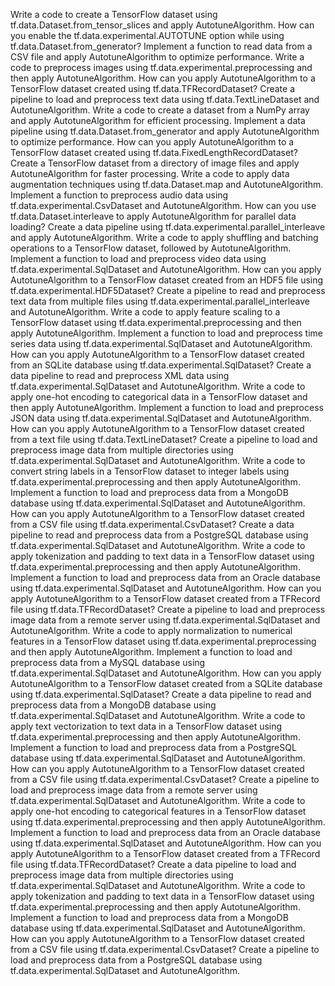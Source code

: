 Write a code to create a TensorFlow dataset using tf.data.Dataset.from_tensor_slices and apply AutotuneAlgorithm.
How can you enable the tf.data.experimental.AUTOTUNE option while using tf.data.Dataset.from_generator?
Implement a function to read data from a CSV file and apply AutotuneAlgorithm to optimize performance.
Write a code to preprocess images using tf.data.experimental.preprocessing and then apply AutotuneAlgorithm.
How can you apply AutotuneAlgorithm to a TensorFlow dataset created using tf.data.TFRecordDataset?
Create a pipeline to load and preprocess text data using tf.data.TextLineDataset and AutotuneAlgorithm.
Write a code to create a dataset from a NumPy array and apply AutotuneAlgorithm for efficient processing.
Implement a data pipeline using tf.data.Dataset.from_generator and apply AutotuneAlgorithm to optimize performance.
How can you apply AutotuneAlgorithm to a TensorFlow dataset created using tf.data.FixedLengthRecordDataset?
Create a TensorFlow dataset from a directory of image files and apply AutotuneAlgorithm for faster processing.
Write a code to apply data augmentation techniques using tf.data.Dataset.map and AutotuneAlgorithm.
Implement a function to preprocess audio data using tf.data.experimental.CsvDataset and AutotuneAlgorithm.
How can you use tf.data.Dataset.interleave to apply AutotuneAlgorithm for parallel data loading?
Create a data pipeline using tf.data.experimental.parallel_interleave and apply AutotuneAlgorithm.
Write a code to apply shuffling and batching operations to a TensorFlow dataset, followed by AutotuneAlgorithm.
Implement a function to load and preprocess video data using tf.data.experimental.SqlDataset and AutotuneAlgorithm.
How can you apply AutotuneAlgorithm to a TensorFlow dataset created from an HDF5 file using tf.data.experimental.HDF5Dataset?
Create a pipeline to read and preprocess text data from multiple files using tf.data.experimental.parallel_interleave and AutotuneAlgorithm.
Write a code to apply feature scaling to a TensorFlow dataset using tf.data.experimental.preprocessing and then apply AutotuneAlgorithm.
Implement a function to load and preprocess time series data using tf.data.experimental.SqlDataset and AutotuneAlgorithm.
How can you apply AutotuneAlgorithm to a TensorFlow dataset created from an SQLite database using tf.data.experimental.SqlDataset?
Create a data pipeline to read and preprocess XML data using tf.data.experimental.SqlDataset and AutotuneAlgorithm.
Write a code to apply one-hot encoding to categorical data in a TensorFlow dataset and then apply AutotuneAlgorithm.
Implement a function to load and preprocess JSON data using tf.data.experimental.SqlDataset and AutotuneAlgorithm.
How can you apply AutotuneAlgorithm to a TensorFlow dataset created from a text file using tf.data.TextLineDataset?
Create a pipeline to load and preprocess image data from multiple directories using tf.data.experimental.SqlDataset and AutotuneAlgorithm.
Write a code to convert string labels in a TensorFlow dataset to integer labels using tf.data.experimental.preprocessing and then apply AutotuneAlgorithm.
Implement a function to load and preprocess data from a MongoDB database using tf.data.experimental.SqlDataset and AutotuneAlgorithm.
How can you apply AutotuneAlgorithm to a TensorFlow dataset created from a CSV file using tf.data.experimental.CsvDataset?
Create a data pipeline to read and preprocess data from a PostgreSQL database using tf.data.experimental.SqlDataset and AutotuneAlgorithm.
Write a code to apply tokenization and padding to text data in a TensorFlow dataset using tf.data.experimental.preprocessing and then apply AutotuneAlgorithm.
Implement a function to load and preprocess data from an Oracle database using tf.data.experimental.SqlDataset and AutotuneAlgorithm.
How can you apply AutotuneAlgorithm to a TensorFlow dataset created from a TFRecord file using tf.data.TFRecordDataset?
Create a pipeline to load and preprocess image data from a remote server using tf.data.experimental.SqlDataset and AutotuneAlgorithm.
Write a code to apply normalization to numerical features in a TensorFlow dataset using tf.data.experimental.preprocessing and then apply AutotuneAlgorithm.
Implement a function to load and preprocess data from a MySQL database using tf.data.experimental.SqlDataset and AutotuneAlgorithm.
How can you apply AutotuneAlgorithm to a TensorFlow dataset created from a SQLite database using tf.data.experimental.SqlDataset?
Create a data pipeline to read and preprocess data from a MongoDB database using tf.data.experimental.SqlDataset and AutotuneAlgorithm.
Write a code to apply text vectorization to text data in a TensorFlow dataset using tf.data.experimental.preprocessing and then apply AutotuneAlgorithm.
Implement a function to load and preprocess data from a PostgreSQL database using tf.data.experimental.SqlDataset and AutotuneAlgorithm.
How can you apply AutotuneAlgorithm to a TensorFlow dataset created from a CSV file using tf.data.experimental.CsvDataset?
Create a pipeline to load and preprocess image data from a remote server using tf.data.experimental.SqlDataset and AutotuneAlgorithm.
Write a code to apply one-hot encoding to categorical features in a TensorFlow dataset using tf.data.experimental.preprocessing and then apply AutotuneAlgorithm.
Implement a function to load and preprocess data from an Oracle database using tf.data.experimental.SqlDataset and AutotuneAlgorithm.
How can you apply AutotuneAlgorithm to a TensorFlow dataset created from a TFRecord file using tf.data.TFRecordDataset?
Create a data pipeline to load and preprocess image data from multiple directories using tf.data.experimental.SqlDataset and AutotuneAlgorithm.
Write a code to apply tokenization and padding to text data in a TensorFlow dataset using tf.data.experimental.preprocessing and then apply AutotuneAlgorithm.
Implement a function to load and preprocess data from a MongoDB database using tf.data.experimental.SqlDataset and AutotuneAlgorithm.
How can you apply AutotuneAlgorithm to a TensorFlow dataset created from a CSV file using tf.data.experimental.CsvDataset?
Create a pipeline to load and preprocess data from a PostgreSQL database using tf.data.experimental.SqlDataset and AutotuneAlgorithm.